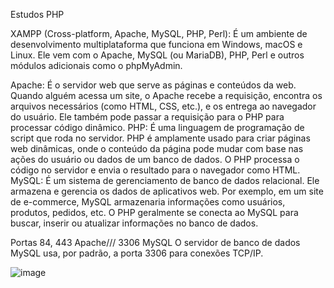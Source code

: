 Estudos PHP

XAMPP (Cross-platform, Apache, MySQL, PHP, Perl): É um ambiente de desenvolvimento multiplataforma que funciona em Windows, macOS e Linux. Ele vem com o Apache, MySQL (ou MariaDB), PHP, Perl e outros módulos adicionais como o phpMyAdmin.

Apache: É o servidor web que serve as páginas e conteúdos da web. Quando alguém acessa um site, o Apache recebe a requisição, encontra os arquivos necessários (como HTML, CSS, etc.), e os entrega ao navegador do usuário. Ele também pode passar a requisição para o PHP para processar código dinâmico.
PHP: É uma linguagem de programação de script que roda no servidor. PHP é amplamente usado para criar páginas web dinâmicas, onde o conteúdo da página pode mudar com base nas ações do usuário ou dados de um banco de dados. O PHP processa o código no servidor e envia o resultado para o navegador como HTML.
MySQL: É um sistema de gerenciamento de banco de dados relacional. Ele armazena e gerencia os dados de aplicativos web. Por exemplo, em um site de e-commerce, MySQL armazenaria informações como usuários, produtos, pedidos, etc. O PHP geralmente se conecta ao MySQL para buscar, inserir ou atualizar informações no banco de dados.

Portas 84, 443 Apache/// 3306 MySQL
O servidor de banco de dados MySQL usa, por padrão, a porta 3306 para conexões TCP/IP.




![image](https://github.com/user-attachments/assets/2997d238-bbd3-4326-bf44-639c72a7361a)


